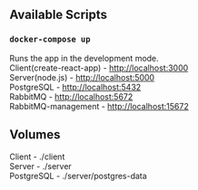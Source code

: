 
## Available Scripts

### `docker-compose up`

Runs the app in the development mode.<br />
Client(create-react-app) - [http://localhost:3000](http://localhost:3000)
<br />
Server(node.js)          - [http://localhost:5000](http://localhost:5000)
<br />
PostgreSQL               - [http://localhost:5432](http://localhost:5432)
<br />
RabbitMQ                 - [http://localhost:5672](http://localhost:5672)
<br />
RabbitMQ-management      - [http://localhost:15672](http://localhost:15672)
<br />

## Volumes
Client - ./client
<br />
Server - ./server
<br />
PostgreSQL - ./server/postgres-data
<br />

